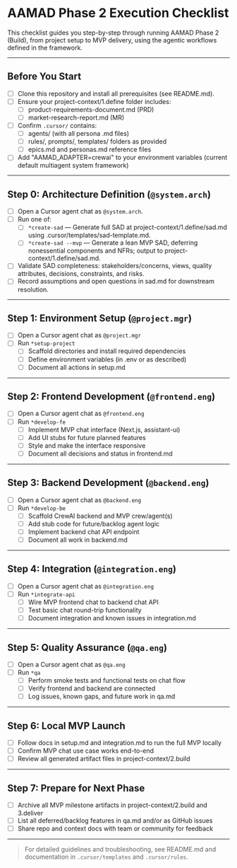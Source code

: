# AAMAD Phase 2 Execution Checklist

This checklist guides you step-by-step through running AAMAD Phase 2 (Build), from project setup to MVP delivery, using the agentic workflows defined in the framework.

---

## Before You Start

- [ ] Clone this repository and install all prerequisites (see README.md).
- [ ] Ensure your project-context/1.define folder includes:
  - [ ] product-requirements-document.md (PRD)
  - [ ] market-research-report.md (MR)
- [ ] Confirm `.cursor/` contains:
  - [ ] agents/ (with all persona .md files)
  - [ ] rules/, prompts/, templates/ folders as provided
  - [ ] epics.md and personas.md reference files
- [ ] Add "AAMAD_ADAPTER=crewai" to your environment variables (current default multiagent system framework)

---
## Step 0: Architecture Definition (`@system.arch`)

- [ ] Open a Cursor agent chat as `@system.arch`.
- [ ] Run one of:
    - [ ] `*create-sad` — Generate full SAD at project-context/1.define/sad.md using .cursor/templates/sad-template.md.
    - [ ] `*create-sad --mvp` — Generate a lean MVP SAD, deferring nonessential components and NFRs; output to project-context/1.define/sad.md.
- [ ] Validate SAD completeness: stakeholders/concerns, views, quality attributes, decisions, constraints, and risks.
- [ ] Record assumptions and open questions in sad.md for downstream resolution.

---

## Step 1: Environment Setup (`@project.mgr`)

- [ ] Open a Cursor agent chat as `@project.mgr`
- [ ] Run `*setup-project`
  - [ ] Scaffold directories and install required dependencies
  - [ ] Define environment variables (in .env or as described)
  - [ ] Document all actions in setup.md

---

## Step 2: Frontend Development (`@frontend.eng`)

- [ ] Open a Cursor agent chat as `@frontend.eng`
- [ ] Run `*develop-fe`
  - [ ] Implement MVP chat interface (Next.js, assistant-ui)
  - [ ] Add UI stubs for future planned features
  - [ ] Style and make the interface responsive
  - [ ] Document all decisions and status in frontend.md

---

## Step 3: Backend Development (`@backend.eng`)

- [ ] Open a Cursor agent chat as `@backend.eng`
- [ ] Run `*develop-be`
  - [ ] Scaffold CrewAI backend and MVP crew/agent(s)
  - [ ] Add stub code for future/backlog agent logic
  - [ ] Implement backend chat API endpoint
  - [ ] Document all work in backend.md

---

## Step 4: Integration (`@integration.eng`)

- [ ] Open a Cursor agent chat as `@integration.eng`
- [ ] Run `*integrate-api`
  - [ ] Wire MVP frontend chat to backend chat API
  - [ ] Test basic chat round-trip functionality
  - [ ] Document integration and known issues in integration.md

---

## Step 5: Quality Assurance (`@qa.eng`)

- [ ] Open a Cursor agent chat as `@qa.eng`
- [ ] Run `*qa`
  - [ ] Perform smoke tests and functional tests on chat flow
  - [ ] Verify frontend and backend are connected
  - [ ] Log issues, known gaps, and future work in qa.md

---

## Step 6: Local MVP Launch

- [ ] Follow docs in setup.md and integration.md to run the full MVP locally
- [ ] Confirm MVP chat use case works end-to-end
- [ ] Review all generated artifact files in project-context/2.build

---

## Step 7: Prepare for Next Phase

- [ ] Archive all MVP milestone artifacts in project-context/2.build and 3.deliver
- [ ] List all deferred/backlog features in qa.md and/or as GitHub issues
- [ ] Share repo and context docs with team or community for feedback

---

> For detailed guidelines and troubleshooting, see README.md and documentation in `.cursor/templates` and `.cursor/rules`.


